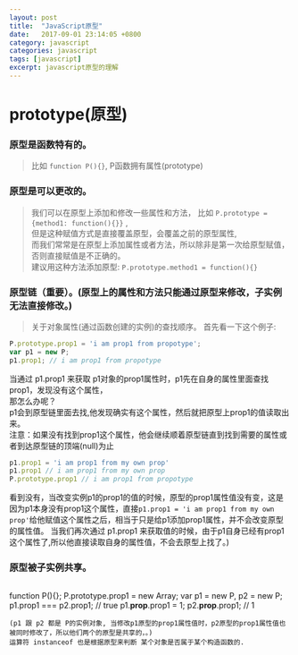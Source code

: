 ```yaml
---
layout: post
title:  "JavaScript原型"
date:   2017-09-01 23:14:05 +0800
category: javascript
categories: javascript
tags: [javascript] 
excerpt: javascript原型的理解
---
```


# prototype(原型)

### 原型是函数特有的。  
>比如 `function P(){}`, P函数拥有属性(prototype)  

### 原型是可以更改的。
>我们可以在原型上添加和修改一些属性和方法， 
比如 `P.prototype = {method1: function(){}}`  ,  
但是这种赋值方式是直接覆盖原型，会覆盖之前的原型属性,  
而我们常常是在原型上添加属性或者方法，所以除非是第一次给原型赋值，否则直接赋值是不正确的。  
建议用这种方法添加原型: `P.prototype.method1 = function(){}`

### 原型链（重要）。(原型上的属性和方法只能通过原型来修改，子实例无法直接修改。)
>关于对象属性(通过函数创建的实例)的查找顺序。 首先看一下这个例子:
```javascript 
P.prototype.prop1 = 'i am prop1 from propotype'; 
var p1 = new P; 
p1.prop1; // i am prop1 from propotype 
```
当通过 p1.prop1 来获取 p1对象的prop1属性时，p1先在自身的属性里面查找prop1，发现没有这个属性，  
那怎么办呢？  
p1会到原型链里面去找,他发现确实有这个属性，然后就把原型上prop1的值读取出来。  
注意：如果没有找到prop1这个属性，他会继续顺着原型链直到找到需要的属性或者到达原型链的顶端(null)为止
```javascript 
p1.prop1 = 'i am prop1 from my own prop'
p1.prop1 // i am prop1 from my own prop
P.prototype.prop1 // i am prop1 from propotype
```
看到没有，当改变实例p1的prop1的值的时候，原型的prop1属性值没有变，这是因为p1本身没有prop1这个属性，直接`p1.prop1 = 'i am prop1 from my own prop'`给他赋值这个属性之后，相当于只是给p1添加prop1属性，并不会改变原型的属性值。
当我们再次通过 p1.prop1 来获取值的时候，由于p1自身已经有prop1这个属性了,所以他直接读取自身的属性值，不会去原型上找了。)

### 原型被子实例共享。
>```javascript 
function P(){}; 
P.prototype.prop1 = new Array; 
var p1 = new P,
p2 = new P; 
p1.prop1 === p2.prop1; // true
p1.__prop__.prop1 = 1; 
p2.__prop__.prop1; // 1
```
(p1 跟 p2 都是 P的实例对象, 当修改p1原型的prop1属性值时，p2原型的prop1属性值也被同时修改了，所以他们两个的原型是共享的，。)
运算符 instanceof 也是根据原型来判断 某个对象是否属于某个构造函数的.
